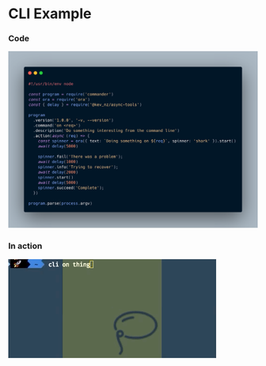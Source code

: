# CLI Example

### Code
![Code](assets/cli-ora-commander-demo.png)

### In action
![In action](assets/CLI_ORA_COMMANDER.gif)